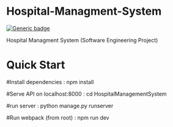 # Hospital-Managment-System
[![Generic badge](https://img.shields.io/badge/Django%20Version-3.00-green)](https://github.com/django/django)

Hospital Managment System (Software Engineering Project)


# Quick Start

#Install dependencies : 
npm install

#Serve API on localhost:8000 : 
cd HospitalManagementSystem

#run server : 
python manage.py runserver

#Run webpack (from root) : 
npm run dev
